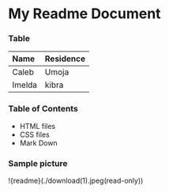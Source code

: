 # My Readme Document

### Table

|Name|Residence|
|:--|:--|
|Caleb|Umoja|
|Imelda|kibra|

### Table of Contents

* HTML files
* CSS files
* Mark Down

### Sample picture
!{readme}(./download(1).jpeg(read-only))
